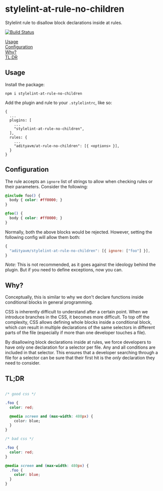 # stylelint-at-rule-no-children

Stylelint rule to disallow block declarations inside at rules.

[![Build Status](https://img.shields.io/travis/adityavm/stylelint-at-rule-no-children/master.svg?style=flat-square)](https://travis-ci.org/adityavm/stylelint-at-rule-no-children)

[Usage](#usage)  
[Configuration](#configuration)  
[Why?](#why)  
[TL;DR](#tldr)  

## Usage

Install the package:

`npm i stylelint-at-rule-no-children`

Add the plugin and rule to your `.stylelintrc`, like so:
```
{
  ...
  plugins: [
    ...
    "stylelint-at-rule-no-children",
  ],
  rules: {
    ...
    "adityavm/at-rule-no-children": [{ <options> }],
  }
}
```

## Configuration

The rule accepts an `ignore` list of strings to allow when checking rules or their parameters. Consider the following:
```css
@include foo() {
  body { color: #ff0000; }
}

@foo() {
  body { color: #ff0000; }
}
```

Normally, both the above blocks would be rejected. However, setting the following config will allow them both:

```javascript
{
  "adityavm/stylelint-at-rule-no-children": [{ ignore: ["foo"] }],
}
```

_Note:_ This is not recommended, as it goes against the ideology behind the plugin. But if you need to define exceptions, now you can.

## Why?

Conceptually, this is similar to why we don't declare functions inside conditional blocks in general programming.

CSS is inherently difficult to understand after a certain point. When we introduce branches in the CSS, it becomes more difficult. To top off the complexity, CSS allows defining whole blocks inside a conditional block, which _can_ result in multiple declarations of the same selectors in different parts of the file (especially if more than one developer touches a file).

By disallowing block declarations inside at rules, we force developers to have only one declaration for a selector per file. Any and all conditions are included in that selector. This ensures that a developer searching through a file for a selector can be sure that their first hit is the _only_ declaration they need to consider.

## TL;DR

```css

/* good css */

.foo {
  color: red;

  @media screen and (max-width: 480px) {
    color: blue;
  }
}

/* bad css */

.foo {
  color: red;
}

@media screen and (max-width: 480px) {
  .foo {
    color: blue;
  }
}

```
